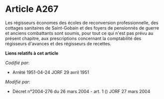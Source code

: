 # Article A267

Les régisseurs économes des écoles de reconversion professionnelle, des cottages sanitaires de Saint-Gobain et des foyers de
pensionnés de guerre et anciens combattants sont soumis, pour tout ce qui n'est pas prévu au présent chapitre, aux
prescriptions concernant la comptabilité des régisseurs d'avances et des régisseurs de recettes.

**Liens relatifs à cet article**

_Codifié par_:

  - Arrêté 1951-04-24 JORF 29 avril 1951

_Modifié par_:

  - Décret n°2004-276 du 26 mars 2004 - art. 1 () JORF 27 mars 2004
